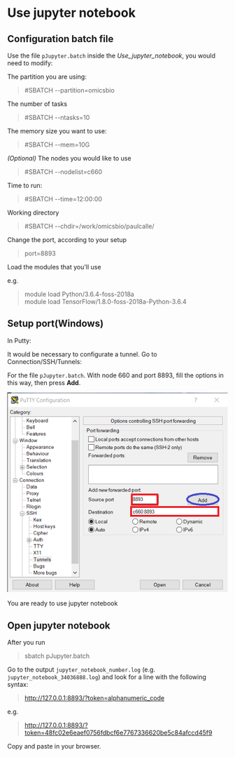 # Use jupyter notebook

## Configuration batch file

Use the file `pJupyter.batch` inside the *Use_jupyter_notebook*, you would need to modify:

The partition you are using:

> #SBATCH --partition=omicsbio

The number of tasks

> #SBATCH --ntasks=10

The memory size you want to use:

> #SBATCH --mem=10G

*(Optional)* The nodes you would like to use

> #SBATCH --nodelist=c660

Time to run:

> #SBATCH --time=12:00:00

Working directory

> #SBATCH --chdir=/work/omicsbio/paulcalle/

Change the port, according to your setup

> port=8893

Load the modules that you'll use

e.g.

> module load Python/3.6.4-foss-2018a </br>
module load TensorFlow/1.8.0-foss-2018a-Python-3.6.4

## Setup port(Windows)

In Putty:

It would be necessary to configurate a tunnel. Go to Connection/SSH/Tunnels:

For the file `pJupyter.batch`. With node 660 and port 8893, fill the options in this way, then press **Add**.

![Putty_setup](Use_jupyter_notebook/Putty_setup.png "Create tunnel")

You are ready to use jupyter notebook

## Open jupyter notebook

After you run

> sbatch pJupyter.batch

Go to the output `jupyter_notebook_number.log` (e.g. `jupyter_notebook_34036888.log`) and look for a line with the following syntax:

> http://127.0.0.1:8893/?token=alphanumeric_code

e.g.

> http://127.0.0.1:8893/?token=48fc02e6eaef0756fdbcf6e7767336620be5c84afccd45f9

Copy and paste in your browser.
